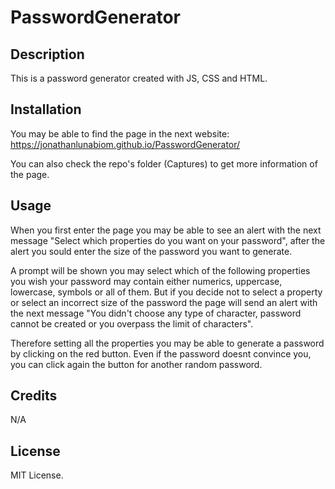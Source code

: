 # PasswordGenerator

## Description

This is a password generator created with JS, CSS and HTML. 

## Installation

You may be able to find the page in the next website: https://jonathanlunabiom.github.io/PasswordGenerator/

You can also check the repo's folder (Captures) to get more information of the page.

## Usage

When you first enter the page you may be able to see an alert with the next message "Select which properties do you want on your password", after the alert you sould enter the size of the password you want to generate.

A prompt will be shown you may select which of the following properties you wish your password may contain either numerics, uppercase, lowercase, symbols or all of them. But if you decide not to select a property or select an incorrect size of the password the page will send an alert with the next message "You didn't choose any type of character, password cannot be created or you overpass the limit of characters".

Therefore setting all the properties you may be able to generate a password by clicking on the red button. Even if the password doesnt convince you, you can click again the button for another random password.

## Credits

N/A

## License

MIT License.
